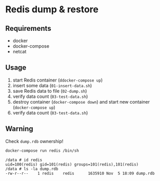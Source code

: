 # Redis dump & restore

## Requirements

- docker
- docker-compose
- netcat

## Usage

1. start Redis container (`ddocker-compose up`)
2. insert some data (`01-insert-data.sh`)
3. save Redis data to file (`02-dump.sh`)
4. verify data count (`03-test-data.sh`)
5. destroy container (`docker-compose down`) and start new container (`docker-compose up`)
6. verify data count (`03-test-data.sh`)

## Warning

Check `dump.rdb` ownership!

```sh
docker-compose run redis /bin/sh
```

```
/data # id redis
uid=100(redis) gid=101(redis) groups=101(redis),101(redis)
/data # ls -la dump.rdb 
-rw-r--r--    1 redis    redis      1635910 Nov  5 18:09 dump.rdb
```
